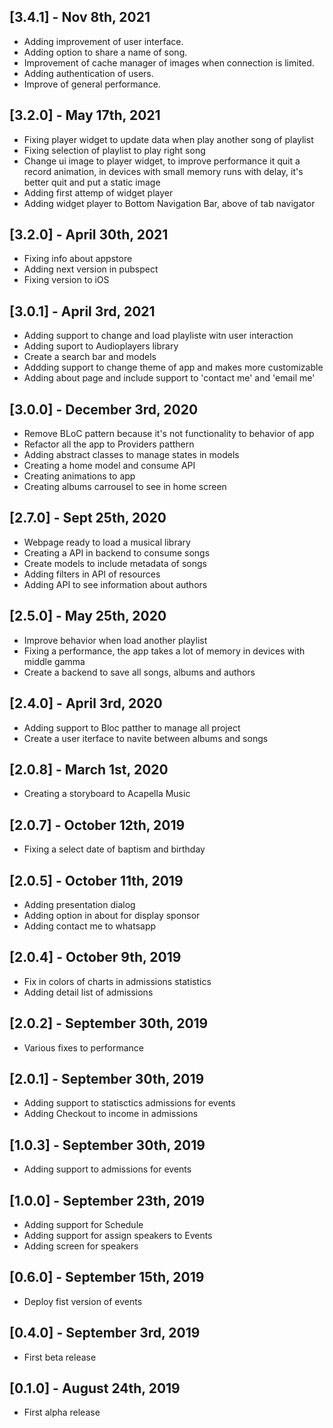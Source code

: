## [3.4.1] - Nov 8th, 2021
* Adding improvement of user interface.
* Adding option to share a name of song.
* Improvement of cache manager of images when connection is limited. 
* Adding authentication of users. 
* Improve of general performance. 

## [3.2.0] - May 17th, 2021
* Fixing player widget to update data when play another song of playlist 
* Fixing selection of playlist to play right song 
* Change ui image to player widget, to improve performance it quit a record animation, in devices with small memory runs with delay, it's better quit and put a static image
* Adding first attemp of widget player 
* Adding widget player to Bottom Navigation Bar, above of tab navigator

## [3.2.0] - April 30th, 2021
* Fixing info about appstore
* Adding next version in pubspect
* Fixing version to iOS

## [3.0.1] - April 3rd, 2021
* Adding support to change and load playliste witn user interaction
* Adding suport to Audioplayers library 
* Create a search bar and models 
* Addding support to change theme of app and makes more customizable 
* Adding about page and include support to 'contact me' and 'email me'

## [3.0.0] - December 3rd, 2020
* Remove BLoC pattern because it's not functionality to behavior of app
* Refactor all the app to Providers patthern 
* Adding abstract classes to manage states in models 
* Creating a home model and consume API 
* Creating animations to app 
* Creating albums carrousel to see in home screen

## [2.7.0] - Sept 25th, 2020
* Webpage ready to load a musical library
* Creating a API in backend to consume songs 
* Create models to include metadata of songs 
* Adding filters in API of resources 
* Adding API to see information about authors 

## [2.5.0] - May 25th, 2020
* Improve behavior when load another playlist 
* Fixing a performance, the app takes a lot of memory in devices with middle gamma
* Create a backend to save all songs, albums and authors 


## [2.4.0] - April 3rd, 2020
* Adding support to Bloc patther to manage all project
* Create a user iterface to navite between albums and songs

## [2.0.8] - March 1st, 2020
* Creating a storyboard to Acapella Music

## [2.0.7] - October 12th, 2019
* Fixing a select date of baptism and birthday

## [2.0.5] - October 11th, 2019
* Adding presentation dialog
* Adding option in about for display sponsor
* Adding contact me to whatsapp

## [2.0.4] - October 9th, 2019
* Fix in colors of charts in admissions statistics
* Adding detail list of admissions


## [2.0.2] - September 30th, 2019
* Various fixes to performance

## [2.0.1] - September 30th, 2019
* Adding support to statisctics admissions for events
* Adding Checkout to income in admissions

## [1.0.3] - September 30th, 2019
* Adding support to admissions for events

## [1.0.0] - September 23th, 2019
* Adding support for Schedule
* Adding support for assign speakers to Events
* Adding screen for speakers

## [0.6.0] - September 15th, 2019
* Deploy fist version of events

## [0.4.0] - September 3rd, 2019

* First beta release

## [0.1.0] - August 24th, 2019

* First alpha release
